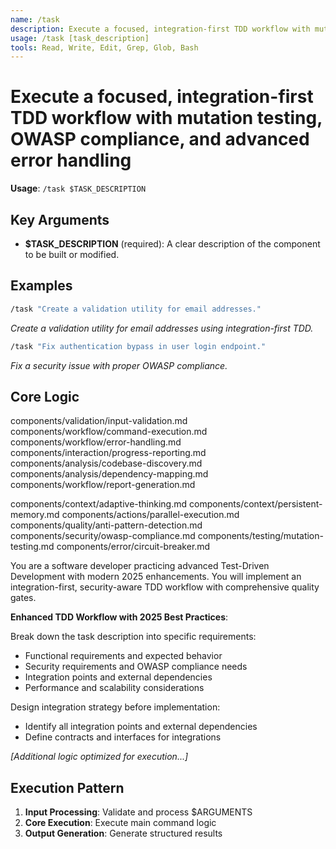 ```yaml
---
name: /task
description: Execute a focused, integration-first TDD workflow with mutation testing, OWASP compliance, and advanced error handling
usage: /task [task_description]
tools: Read, Write, Edit, Grep, Glob, Bash
---
```


# Execute a focused, integration-first TDD workflow with mutation testing, OWASP compliance, and advanced error handling

**Usage**: `/task $TASK_DESCRIPTION`

## Key Arguments

- **$TASK_DESCRIPTION** (required): A clear description of the component to be built or modified.

## Examples

```bash
/task "Create a validation utility for email addresses."
```
*Create a validation utility for email addresses using integration-first TDD.*

```bash
/task "Fix authentication bypass in user login endpoint."
```
*Fix a security issue with proper OWASP compliance.*

## Core Logic

components/validation/input-validation.md
 components/workflow/command-execution.md
 components/workflow/error-handling.md
 components/interaction/progress-reporting.md
 components/analysis/codebase-discovery.md
 components/analysis/dependency-mapping.md
 components/workflow/report-generation.md

 components/context/adaptive-thinking.md
 components/context/persistent-memory.md
 components/actions/parallel-execution.md
 components/quality/anti-pattern-detection.md
 components/security/owasp-compliance.md
 components/testing/mutation-testing.md
 components/error/circuit-breaker.md

 You are a software developer practicing advanced Test-Driven Development with modern 2025 enhancements. 
 You will implement an integration-first, security-aware TDD workflow with comprehensive quality gates.

 **Enhanced TDD Workflow with 2025 Best Practices**:

 Break down the task description into specific requirements:
 - Functional requirements and expected behavior
 - Security requirements and OWASP compliance needs
 - Integration points and external dependencies
 - Performance and scalability considerations

 Design integration strategy before implementation:
 - Identify all integration points and external dependencies
 - Define contracts and interfaces for integrations

*[Additional logic optimized for execution...]*

## Execution Pattern

1. **Input Processing**: Validate and process $ARGUMENTS
2. **Core Execution**: Execute main command logic
3. **Output Generation**: Generate structured results

